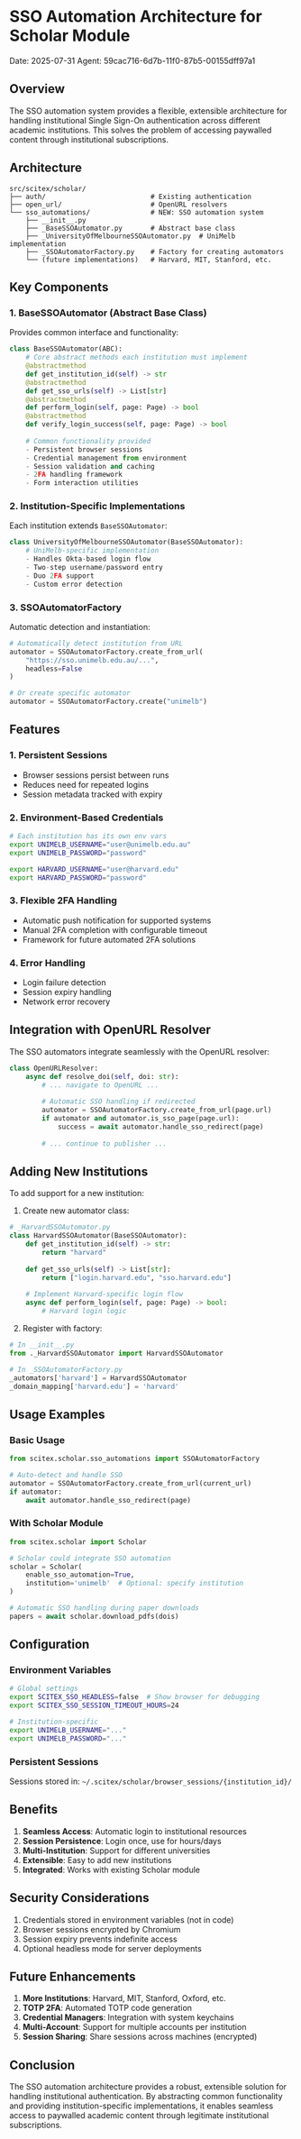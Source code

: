 # SSO Automation Architecture for Scholar Module
Date: 2025-07-31
Agent: 59cac716-6d7b-11f0-87b5-00155dff97a1

## Overview

The SSO automation system provides a flexible, extensible architecture for handling institutional Single Sign-On authentication across different academic institutions. This solves the problem of accessing paywalled content through institutional subscriptions.

## Architecture

```
src/scitex/scholar/
├── auth/                          # Existing authentication
├── open_url/                      # OpenURL resolvers
└── sso_automations/               # NEW: SSO automation system
    ├── __init__.py
    ├── _BaseSSOAutomator.py       # Abstract base class
    ├── _UniversityOfMelbourneSSOAutomator.py  # UniMelb implementation
    ├── _SSOAutomatorFactory.py    # Factory for creating automators
    └── (future implementations)   # Harvard, MIT, Stanford, etc.
```

## Key Components

### 1. BaseSSOAutomator (Abstract Base Class)

Provides common interface and functionality:

```python
class BaseSSOAutomator(ABC):
    # Core abstract methods each institution must implement
    @abstractmethod
    def get_institution_id(self) -> str
    @abstractmethod
    def get_sso_urls(self) -> List[str]
    @abstractmethod
    def perform_login(self, page: Page) -> bool
    @abstractmethod
    def verify_login_success(self, page: Page) -> bool
    
    # Common functionality provided
    - Persistent browser sessions
    - Credential management from environment
    - Session validation and caching
    - 2FA handling framework
    - Form interaction utilities
```

### 2. Institution-Specific Implementations

Each institution extends `BaseSSOAutomator`:

```python
class UniversityOfMelbourneSSOAutomator(BaseSSOAutomator):
    # UniMelb-specific implementation
    - Handles Okta-based login flow
    - Two-step username/password entry
    - Duo 2FA support
    - Custom error detection
```

### 3. SSOAutomatorFactory

Automatic detection and instantiation:

```python
# Automatically detect institution from URL
automator = SSOAutomatorFactory.create_from_url(
    "https://sso.unimelb.edu.au/...",
    headless=False
)

# Or create specific automator
automator = SSOAutomatorFactory.create("unimelb")
```

## Features

### 1. Persistent Sessions
- Browser sessions persist between runs
- Reduces need for repeated logins
- Session metadata tracked with expiry

### 2. Environment-Based Credentials
```bash
# Each institution has its own env vars
export UNIMELB_USERNAME="user@unimelb.edu.au"
export UNIMELB_PASSWORD="password"

export HARVARD_USERNAME="user@harvard.edu"
export HARVARD_PASSWORD="password"
```

### 3. Flexible 2FA Handling
- Automatic push notification for supported systems
- Manual 2FA completion with configurable timeout
- Framework for future automated 2FA solutions

### 4. Error Handling
- Login failure detection
- Session expiry handling
- Network error recovery

## Integration with OpenURL Resolver

The SSO automators integrate seamlessly with the OpenURL resolver:

```python
class OpenURLResolver:
    async def resolve_doi(self, doi: str):
        # ... navigate to OpenURL ...
        
        # Automatic SSO handling if redirected
        automator = SSOAutomatorFactory.create_from_url(page.url)
        if automator and automator.is_sso_page(page.url):
            success = await automator.handle_sso_redirect(page)
        
        # ... continue to publisher ...
```

## Adding New Institutions

To add support for a new institution:

1. Create new automator class:
```python
# _HarvardSSOAutomator.py
class HarvardSSOAutomator(BaseSSOAutomator):
    def get_institution_id(self) -> str:
        return "harvard"
    
    def get_sso_urls(self) -> List[str]:
        return ["login.harvard.edu", "sso.harvard.edu"]
    
    # Implement Harvard-specific login flow
    async def perform_login(self, page: Page) -> bool:
        # Harvard login logic
```

2. Register with factory:
```python
# In __init__.py
from ._HarvardSSOAutomator import HarvardSSOAutomator

# In _SSOAutomatorFactory.py
_automators['harvard'] = HarvardSSOAutomator
_domain_mapping['harvard.edu'] = 'harvard'
```

## Usage Examples

### Basic Usage
```python
from scitex.scholar.sso_automations import SSOAutomatorFactory

# Auto-detect and handle SSO
automator = SSOAutomatorFactory.create_from_url(current_url)
if automator:
    await automator.handle_sso_redirect(page)
```

### With Scholar Module
```python
from scitex.scholar import Scholar

# Scholar could integrate SSO automation
scholar = Scholar(
    enable_sso_automation=True,
    institution='unimelb'  # Optional: specify institution
)

# Automatic SSO handling during paper downloads
papers = await scholar.download_pdfs(dois)
```

## Configuration

### Environment Variables
```bash
# Global settings
export SCITEX_SSO_HEADLESS=false  # Show browser for debugging
export SCITEX_SSO_SESSION_TIMEOUT_HOURS=24

# Institution-specific
export UNIMELB_USERNAME="..."
export UNIMELB_PASSWORD="..."
```

### Persistent Sessions
Sessions stored in: `~/.scitex/scholar/browser_sessions/{institution_id}/`

## Benefits

1. **Seamless Access**: Automatic login to institutional resources
2. **Session Persistence**: Login once, use for hours/days
3. **Multi-Institution**: Support for different universities
4. **Extensible**: Easy to add new institutions
5. **Integrated**: Works with existing Scholar module

## Security Considerations

1. Credentials stored in environment variables (not in code)
2. Browser sessions encrypted by Chromium
3. Session expiry prevents indefinite access
4. Optional headless mode for server deployments

## Future Enhancements

1. **More Institutions**: Harvard, MIT, Stanford, Oxford, etc.
2. **TOTP 2FA**: Automated TOTP code generation
3. **Credential Managers**: Integration with system keychains
4. **Multi-Account**: Support for multiple accounts per institution
5. **Session Sharing**: Share sessions across machines (encrypted)

## Conclusion

The SSO automation architecture provides a robust, extensible solution for handling institutional authentication. By abstracting common functionality and providing institution-specific implementations, it enables seamless access to paywalled academic content through legitimate institutional subscriptions.